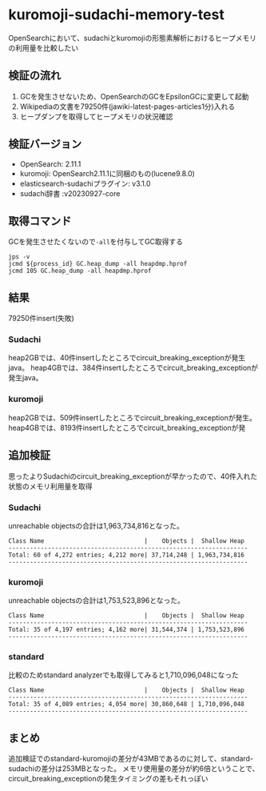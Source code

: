 # kuromoji-sudachi-memory-test
OpenSearchにおいて、sudachiとkuromojiの形態素解析におけるヒープメモリの利用量を比較したい

## 検証の流れ
1. GCを発生させないため、OpenSearchのGCをEpsilonGCに変更して起動
2. Wikipediaの文書を79250件(jawiki-latest-pages-articles1分)入れる
3. ヒープダンプを取得してヒープメモリの状況確認

## 検証バージョン
* OpenSearch: 2.11.1
* kuromoji: OpenSearch2.11.1に同梱のもの(lucene9.8.0)
* elasticsearch-sudachiプラグイン: v3.1.0
* sudachi辞書 :v20230927-core


## 取得コマンド
GCを発生させたくないので`-all`を付与してGC取得する
```
jps -v
jcmd ${process_id} GC.heap_dump -all heapdmp.hprof
jcmd 105 GC.heap_dump -all heapdmp.hprof
```

## 結果
79250件insert(失敗)
### Sudachi
heap2GBでは、40件insertしたところでcircuit_breaking_exceptionが発生java。
heap4GBでは、384件insertしたところでcircuit_breaking_exceptionが発生java。

### kuromoji
heap2GBでは、509件insertしたところでcircuit_breaking_exceptionが発生。
heap4GBでは、8193件insertしたところでcircuit_breaking_exceptionが発

## 追加検証
思ったよりSudachiのcircuit_breaking_exceptionが早かったので、40件入れた状態のメモリ利用量を取得
### Sudachi
unreachable objectsの合計は1,963,734,816となった。
```
Class Name                            |    Objects |  Shallow Heap
-------------------------------------------------------------------
Total: 60 of 4,272 entries; 4,212 more| 37,714,248 | 1,963,734,816
-------------------------------------------------------------------
```

### kuromoji
unreachable objectsの合計は1,753,523,896となった。
```
Class Name                            |    Objects |  Shallow Heap
-------------------------------------------------------------------
Total: 35 of 4,197 entries; 4,162 more| 31,544,374 | 1,753,523,896
-------------------------------------------------------------------
```


### standard
比較のためstandard analyzerでも取得してみると1,710,096,048になった
```
Class Name                            |    Objects |  Shallow Heap
-------------------------------------------------------------------
Total: 35 of 4,089 entries; 4,054 more| 30,860,648 | 1,710,096,048
-------------------------------------------------------------------
```

## まとめ
追加検証でのstandard-kuromojiの差分が43MBであるのに対して、standard-sudachiの差分は253MBとなった。
メモリ使用量の差分が約6倍ということで、circuit_breaking_exceptionの発生タイミングの差もそれっぽい
